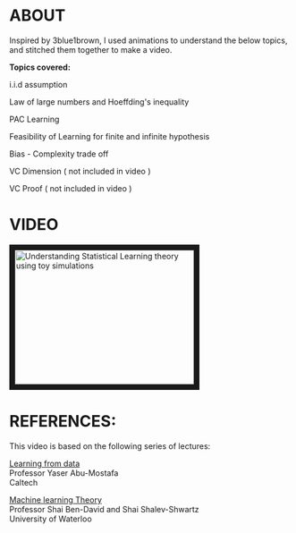 # ABOUT
Inspired by 3blue1brown, I used animations to understand the below topics, and stitched them together to make a video.

**Topics covered:**

i.i.d assumption

Law of large numbers and Hoeffding's inequality

PAC Learning

Feasibility of Learning for finite and infinite hypothesis

Bias - Complexity trade off

VC Dimension ( not included in video )

VC Proof ( not included in video )


# VIDEO
<a href="https://www.youtube.com/watch?v=lsYPC0MuLJA" target="_blank"><img src="http://img.youtube.com/vi/lsYPC0MuLJA/0.jpg" 
alt="Understanding Statistical Learning theory using toy simulations" width="320" height="240" border="10" /></a>



# REFERENCES:
This video is based on the following series of lectures:

[Learning from data](https://tinyurl.com/4wkr7prx)\
Professor Yaser Abu-Mostafa\
Caltech


[Machine learning Theory](https://tinyurl.com/26v5btve)\
Professor Shai Ben-David and Shai Shalev-Shwartz\
University of Waterloo
